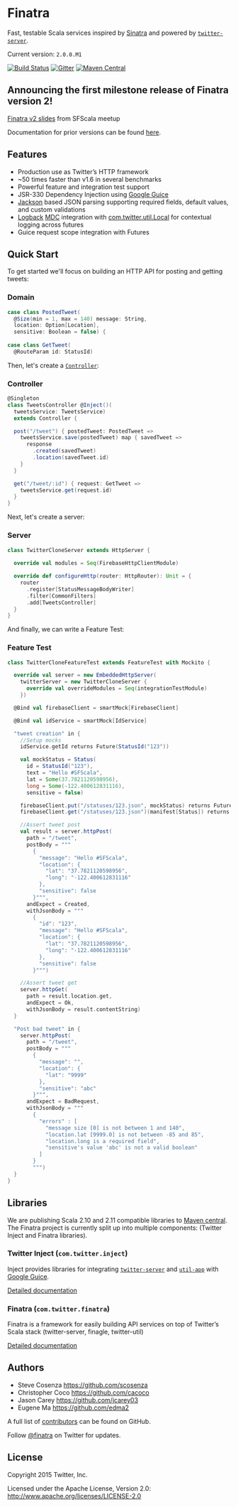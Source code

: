 Finatra
==========================================================
Fast, testable Scala services inspired by [Sinatra](http://www.sinatrarb.com/) and powered by [`twitter-server`][twitter-server].

Current version: `2.0.0.M1`

[![Build Status](https://secure.travis-ci.org/twitter/finatra.png?branch=master)](http://travis-ci.org/twitter/finatra?branch=master)
[![Gitter](https://badges.gitter.im/Join%20Chat.svg)](https://gitter.im/twitter/finatra)
[![Maven Central](https://maven-badges.herokuapp.com/maven-central/com.twitter.finatra/finatra-http_2.11/badge.svg)](https://maven-badges.herokuapp.com/maven-central/com.twitter.finatra/finatra-http_2.11)

Announcing the first milestone release of Finatra version 2!
-----------------------------------------------------------
[Finatra v2 slides](http://twitter.github.io/finatra/assets/FinatraSFScala.pdf) from SFScala meetup

Documentation for prior versions can be found [here](https://github.com/twitter/finatra/tree/5d1d1cbb7640d8c4b1d11a85b53570d11a323e55).

Features
-----------------------------------------------------------
* Production use as Twitter’s HTTP framework
* ~50 times faster than v1.6 in several benchmarks
* Powerful feature and integration test support
* JSR-330 Dependency Injection using [Google Guice][guice]
* [Jackson][jackson] based JSON parsing supporting required fields, default values, and custom validations
* [Logback][logback] [MDC][mdc] integration with [com.twitter.util.Local][local] for contextual logging across futures
* Guice request scope integration with Futures

<a name="quick-start">Quick Start</a>
-----------------------------------------------------------
To get started we'll focus on building an HTTP API for posting and getting tweets:

### Domain

```scala
case class PostedTweet(
  @Size(min = 1, max = 140) message: String,
  location: Option[Location],
  sensitive: Boolean = false) {
  
case class GetTweet(
  @RouteParam id: StatusId)
```

Then, let's create a [`Controller`][Controller]:

### Controller

```scala
@Singleton
class TweetsController @Inject()(
  tweetsService: TweetsService)
  extends Controller {

  post("/tweet") { postedTweet: PostedTweet =>
    tweetsService.save(postedTweet) map { savedTweet =>
      response
        .created(savedTweet)
        .location(savedTweet.id)
    }
  }

  get("/tweet/:id") { request: GetTweet =>
    tweetsService.get(request.id)
  }
}
```

Next, let's create a server:

### Server

```scala
class TwitterCloneServer extends HttpServer {
  
  override val modules = Seq(FirebaseHttpClientModule)

  override def configureHttp(router: HttpRouter): Unit = {
    router
      .register[StatusMessageBodyWriter]
      .filter[CommonFilters]
      .add[TweetsController]
  }
}
```

And finally, we can write a Feature Test:

### Feature Test

```scala
class TwitterCloneFeatureTest extends FeatureTest with Mockito {

  override val server = new EmbeddedHttpServer(
    twitterServer = new TwitterCloneServer {
      override val overrideModules = Seq(integrationTestModule)
    })

  @Bind val firebaseClient = smartMock[FirebaseClient]

  @Bind val idService = smartMock[IdService]

  "tweet creation" in {
    //Setup mocks
    idService.getId returns Future(StatusId("123"))

    val mockStatus = Status(
      id = StatusId("123"),
      text = "Hello #SFScala",
      lat = Some(37.7821120598956),
      long = Some(-122.400612831116),
      sensitive = false)

    firebaseClient.put("/statuses/123.json", mockStatus) returns Future.Unit
    firebaseClient.get("/statuses/123.json")(manifest[Status]) returns Future(Option(mockStatus))

    //Assert tweet post
    val result = server.httpPost(
      path = "/tweet",
      postBody = """
        {
          "message": "Hello #SFScala",
          "location": {
            "lat": "37.7821120598956",
            "long": "-122.400612831116"
          },
          "sensitive": false
        }""",
      andExpect = Created,
      withJsonBody = """
        {
          "id": "123",
          "message": "Hello #SFScala",
          "location": {
            "lat": "37.7821120598956",
            "long": "-122.400612831116"
          },
          "sensitive": false
        }""")

    //Assert tweet get
    server.httpGet(
      path = result.location.get,
      andExpect = Ok,
      withJsonBody = result.contentString)
  }

  "Post bad tweet" in {
    server.httpPost(
      path = "/tweet",
      postBody = """
        {
          "message": "",
          "location": {
            "lat": "9999"
          },
          "sensitive": "abc"
        }""",
      andExpect = BadRequest,
      withJsonBody = """
        {
          "errors" : [
            "message size [0] is not between 1 and 140",
            "location.lat [9999.0] is not between -85 and 85",
            "location.long is a required field",
            "sensitive's value 'abc' is not a valid boolean"
          ]
        }
        """)
  }
}
```

Libraries
-----------------------------------------------------------

We are publishing Scala 2.10 and 2.11 compatible libraries to [Maven central][maven-central].
The Finatra project is currently split up into multiple components: (Twitter Inject and Finatra libraries).

### Twitter Inject (`com.twitter.inject`)
Inject provides libraries for integrating [`twitter-server`][twitter-server] and [`util-app`][util-app] with [Google Guice][guice].

[Detailed documentation](inject/README.md)

### Finatra (`com.twitter.finatra`)  
Finatra is a framework for easily building API services on top of Twitter’s Scala stack (twitter-server, finagle, twitter-util)

[Detailed documentation](http/README.md)

Authors
-----------------------------------------------------------
* Steve Cosenza <https://github.com/scosenza>
* Christopher Coco <https://github.com/cacoco>
* Jason Carey <https://github.com/jcarey03>
* Eugene Ma <https://github.com/edma2>

A full list of [contributors](https://github.com/twitter/finatra/graphs/contributors?type=a) can be found on GitHub.

Follow [@finatra](http://twitter.com/finatra) on Twitter for updates.


License
-----------------------------------------------------------
Copyright 2015 Twitter, Inc.

Licensed under the Apache License, Version 2.0: http://www.apache.org/licenses/LICENSE-2.0

[twitter-server]: https://github.com/twitter/twitter-server
[finagle]: https://github.com/twitter/finagle
[util-app]: https://github.com/twitter/util/tree/master/util-app
[util-core]: https://github.com/twitter/util/blob/master/util-core/src/main/scala/com/twitter/util/Local.scala#L90
[guice]: https://github.com/google/guice
[jackson]: https://github.com/FasterXML/jackson
[logback]: http://logback.qos.ch/
[slf4j]: http://www.slf4j.org/manual.html
[grizzled-slf4j]: http://software.clapper.org/grizzled-slf4j/
[local]: https://github.com/twitter/util/blob/master/util-core/src/main/scala/com/twitter/util/Local.scala
[mdc]: http://logback.qos.ch/manual/mdc.html
[Controller]: http/src/main/scala/com/twitter/finatra/http/Controller.scala
[HttpServer]: http/src/main/scala/com/twitter/finatra/http/HttpServer.scala
[twitter-clone-example]: examples/finatra-twitter-clone/
[maven-central]: http://search.maven.org/#search%7Cga%7C1%7Cg%3A%22com.twitter.finatra%22